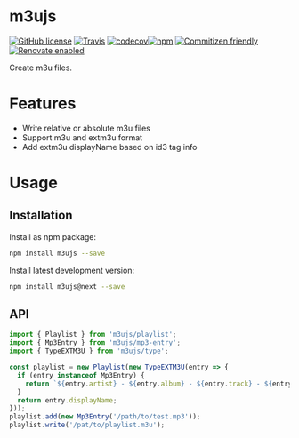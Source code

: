# m3ujs

[![GitHub license](https://img.shields.io/github/license/KnisterPeter/m3ujs.svg)]()
[![Travis](https://img.shields.io/travis/KnisterPeter/m3ujs.svg)](https://travis-ci.org/KnisterPeter/m3ujs)
[![codecov](https://codecov.io/gh/KnisterPeter/m3ujs/branch/master/graph/badge.svg)](https://codecov.io/gh/KnisterPeter/m3ujs)[![npm](https://img.shields.io/npm/v/m3ujs.svg)](https://www.npmjs.com/package/m3ujs)
[![Commitizen friendly](https://img.shields.io/badge/commitizen-friendly-brightgreen.svg)](http://commitizen.github.io/cz-cli/)
[![Renovate enabled](https://img.shields.io/badge/renovate-enabled-brightgreen.svg)](https://renovatebot.com/)

Create m3u files.

# Features

* Write relative or absolute m3u files
* Support m3u and extm3u format
* Add extm3u displayName based on id3 tag info

# Usage

## Installation
Install as npm package:

```sh
npm install m3ujs --save
```

Install latest development version:

```sh
npm install m3ujs@next --save
```

## API

```js
import { Playlist } from 'm3ujs/playlist';
import { Mp3Entry } from 'm3ujs/mp3-entry';
import { TypeEXTM3U } from 'm3ujs/type';

const playlist = new Playlist(new TypeEXTM3U(entry => {
  if (entry instanceof Mp3Entry) {
    return `${entry.artist} - ${entry.album} - ${entry.track} - ${entry.title}`;
  }
  return entry.displayName;
}));
playlist.add(new Mp3Entry('/path/to/test.mp3'));
playlist.write('/pat/to/playlist.m3u');
```
